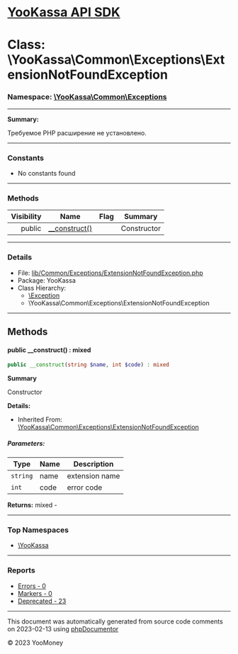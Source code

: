 # [YooKassa API SDK](../home.md)

# Class: \YooKassa\Common\Exceptions\ExtensionNotFoundException
### Namespace: [\YooKassa\Common\Exceptions](../namespaces/yookassa-common-exceptions.md)
---
**Summary:**

Требуемое PHP расширение не установлено.


---
### Constants
* No constants found

---
### Methods
| Visibility | Name | Flag | Summary |
| ----------:| ---- | ---- | ------- |
| public | [__construct()](../classes/YooKassa-Common-Exceptions-ExtensionNotFoundException.md#method___construct) |  | Constructor |

---
### Details
* File: [lib/Common/Exceptions/ExtensionNotFoundException.php](../../lib/Common/Exceptions/ExtensionNotFoundException.php)
* Package: YooKassa
* Class Hierarchy: 
  * [\Exception](\Exception)
  * \YooKassa\Common\Exceptions\ExtensionNotFoundException

---
## Methods
<a name="method___construct" class="anchor"></a>
#### public __construct() : mixed

```php
public __construct(string $name, int $code) : mixed
```

**Summary**

Constructor

**Details:**
* Inherited From: [\YooKassa\Common\Exceptions\ExtensionNotFoundException](../classes/YooKassa-Common-Exceptions-ExtensionNotFoundException.md)

##### Parameters:
| Type | Name | Description |
| ---- | ---- | ----------- |
| <code lang="php">string</code> | name  | extension name |
| <code lang="php">int</code> | code  | error code |

**Returns:** mixed - 



---

### Top Namespaces

* [\YooKassa](../namespaces/yookassa.md)

---

### Reports
* [Errors - 0](../reports/errors.md)
* [Markers - 0](../reports/markers.md)
* [Deprecated - 23](../reports/deprecated.md)

---

This document was automatically generated from source code comments on 2023-02-13 using [phpDocumentor](http://www.phpdoc.org/)

&copy; 2023 YooMoney